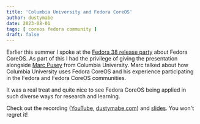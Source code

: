 ```yaml
---
title: 'Columbia University and Fedora CoreOS'
author: dustymabe
date: 2023-08-01
tags: [ coreos fedora community ]
draft: false
---
```


Earlier this summer I spoke at the
[Fedora 38 release party](https://fedoraproject.org/wiki/Fedora_Linux_38_Release_Party_Schedule)
about Fedora CoreOS. As part of this I had the privilege of giving the
presentation alongside [Marc Pusey](https://www.linkedin.com/in/marcpusey/)
from Columbia University. Marc talked about how Columbia University uses
Fedora CoreOS and his experience participating in the Fedora and Fedora CoreOS
communities.

It was a real treat and quite nice to see Fedora CoreOS being applied
in such diverse ways for research and learning.

Check out the recording 
([YouTube](https://www.youtube.com/watch?v=coh55IyUc1M),
 [dustymabe.com](https://dustymabecom.sfo2.digitaloceanspaces.com/2023-06-02_Fedora38ReleaseParty-Fedora-CoreOS-with-Columbia-University.webm))
and [slides](https://dustymabecom.sfo2.digitaloceanspaces.com/2023-06-02_Fedora38ReleaseParty-FCOS-News-And-Columbia-University.pdf).
You won't regret it!
